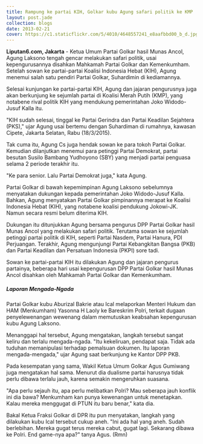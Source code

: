 ```yaml
---
title: Rampung ke partai KIH, Golkar kubu Agung safari politik ke KMP
layout: post.jade
collection: blogs
date: 2013-02-21
cover: https://c1.staticflickr.com/5/4010/4648557241_e8aafbbd00_b_d.jpg
---
```

**Liputan6.com, Jakarta** - Ketua Umum Partai Golkar hasil Munas Ancol, Agung Laksono tengah gencar melakukan safari politik, usai kepengurusannya disahkan Mahkamah Partai Golkar dan Kemenkumham. Setelah sowan ke partai-partai Koalisi Indonesia Hebat (KIH), Agung menemui salah satu pendiri Partai Golkar, Suhardimin di kediamannya.

Selesai kunjungan ke partai-partai KIH, Agung dan jajaran pengurusnya juga akan berkunjung ke sejumlah partai di Koalisi Merah Putih (KMP), yang notabene rival politik KIH yang mendukung pemerintahan Joko Widodo-Jusuf Kalla itu.

"KIH sudah selesai, tinggal ke Partai Gerindra dan Partai Keadilan Sejahtera (PKS),‎" ujar Agung usai bertemu dengan Suhardiman di rumahnya, kawasan Cipete, Jakarta Selatan, Rabu (18/3/2015).

Tak cuma itu, Agung Cs‎ juga hendak sowan ke para tokoh Partai Golkar. Kemudian dilanjutkan menemui para petinggi Partai Demokrat, partai besutan Susilo Bambang Yudhoyono (SBY) yang menjadi partai penguasa selama 2 periode terakhir itu.

"Ke para senior. Lalu Partai Demokrat juga," kata Agung.

Partai Golkar di bawah kepemimpinan Agung Laksono sebelumnya menyatakan dukungan kepada pemerintahan Joko Widodo-Jusuf Kalla. Bahkan, Agung menyatakan Partai Golkar pimpinannya merapat ke Koalisi Indonesia Hebat (KIH), yang notabene koalisi pendukung Jokowi-JK. Namun secara resmi belum diterima KIH.

Dukungan itu ditunjukkan Agung bersama pengurus DPP Partai Golkar hasil Munas Ancol yang melakukan safari politik. Terutama sowan ke sejumlah petinggi partai‎ politik di KIH, seperti Partai Nasdem, Partai Hanura, PDI Perjuangan. Terakhir, Agung mengunjungi Partai Kebangkitan Bangsa (PKB) dan Partai Keadilan dan Persatuan Indonesia (PKPI) sore tadi.

‎Sowan ke partai-partai KIH itu dilakukan Agung dan jajaran pengurus partainya, beberapa hari usai kepengurusan DPP Partai Golkar hasil Munas Ancol disahkan oleh Mahkamah Partai Golkar dan Kemenkumham.

##### Laporan Mengada-Ngada

Partai Golkar kubu Aburizal Bakrie atau Ical melaporkan Menteri Hukum dan HAM (Menkumham) Yasonna H Laoly ke Bareskrim Polri, terkait dugaan penyelewenangan wewenang dalam memutuskan keabsahan kepengurusan kubu Agung Laksono.

Menanggapi hal tersebut, Agung mengatakan, langkah tersebut sangat keliru dan terlalu mengada-ngada. "Itu kekeliruan, pendapat saja. Tidak ada tuduhan memanipulasi terhadap pemalsuan dokumen. Itu laporan mengada-mengada," ujar Agung saat berkunjung ke Kantor DPP PKB.

Pada kesempatan yang sama, Wakil Ketua Umum Golkar Agus Gumiwang juga mengatakan hal sama. Menurut dia dualisme partai harusnya tidak perlu dibawa terlalu jauh, karena semakin mengeruhkan suasana.

"Apa perlu sejauh itu, apa perlu melibatkan Polri? Mau seberapa jauh konflik ini dia bawa? Menkumham kan punya kewenangan untuk menetapkan. Kalau mereka menggugat di PTUN itu baru benar," kata dia.

Bakal Ketua Fraksi Golkar di DPR itu pun menyatakan, langkah yang dilakukan kubu Ical tersebut cukup aneh. "Ini ada hal yang aneh. Sudah berlebihan. Mereka gugat terus mereka cabut, gugat lagi. Sekarang dibawa ke Polri. End game-nya apa?" tanya Agus. (Rmn)
